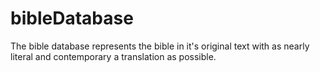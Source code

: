 # bibleDatabase

The bible database represents the bible in it's original text with as nearly literal and contemporary a translation as possible. 
